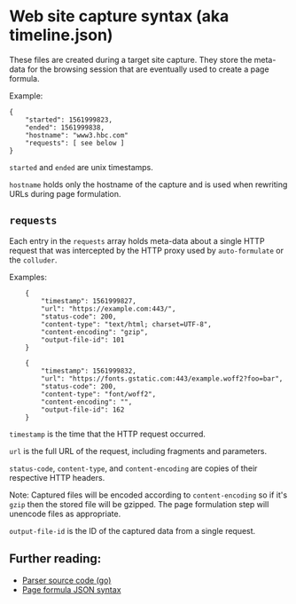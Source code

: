 # Web site capture syntax (aka timeline.json)

These files are created during a target site capture. They store the meta-data for the browsing session that are eventually used to create a page formula.

Example:

	{
		"started": 1561999823,
		"ended": 1561999838,
		"hostname": "www3.hbc.com"
		"requests": [ see below ]
	}

`started` and `ended` are unix timestamps.

`hostname` holds only the hostname of the capture and is used when rewriting URLs during page formulation.

## `requests`

Each entry in the `requests` array holds meta-data about a single HTTP request that was intercepted by the HTTP proxy used by `auto-formulate` or the `colluder`.

Examples:

		{
			"timestamp": 1561999827,
			"url": "https://example.com:443/",
			"status-code": 200,
			"content-type": "text/html; charset=UTF-8",
			"content-encoding": "gzip",
			"output-file-id": 101
		}

		{
			"timestamp": 1561999832,
			"url": "https://fonts.gstatic.com:443/example.woff2?foo=bar",
			"status-code": 200,
			"content-type": "font/woff2",
			"content-encoding": "",
			"output-file-id": 162
		}

`timestamp` is the time that the HTTP request occurred.

`url` is the full URL of the request, including fragments and parameters.

`status-code`, `content-type`, and `content-encoding` are copies of their respective HTTP headers.

Note: Captured files will be encoded according to `content-encoding` so if it's `gzip` then the stored file will be gzipped. The page formulation step will unencode files as appropriate.

`output-file-id` is the ID of the captured data from a single request.

## Further reading:
- [Parser source code (go)](../go/src/wel/services/colluder/session/timeline.go)
- [Page formula JSON syntax](./PAGE_FORMULA_SYNTAX.md)
